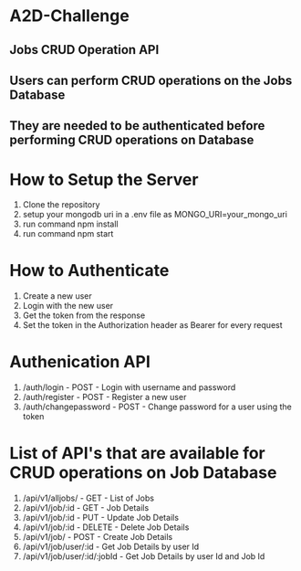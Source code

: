 # A2D-Challenge

## Jobs CRUD Operation API
## Users can perform CRUD operations on the Jobs Database
## They are needed to be authenticated before performing CRUD operations on Database

# How to Setup the Server
1. Clone the repository
2. setup your mongodb uri in a .env file as MONGO_URI=your_mongo_uri
3. run command npm install
4. run command npm start

# How to Authenticate
1. Create a new user
2. Login with the new user
3. Get the token from the response
4. Set the token in the Authorization header as Bearer <token> for every request

# Authenication API
1. /auth/login - POST - Login with username and password
2. /auth/register - POST - Register a new user
3. /auth/changepassword - POST - Change password for a user using the token


# List of API's that are available for CRUD operations on Job Database

1. /api/v1/alljobs/ - GET - List of Jobs
2. /api/v1/job/:id - GET - Job Details
3. /api/v1/job/:id - PUT - Update Job Details
4. /api/v1/job/:id - DELETE - Delete Job Details
5. /api/v1/job/ - POST - Create Job Details
6. /api/v1/job/user/:id - Get Job Details by user Id
7. /api/v1/job/user/:id/:jobId - Get Job Details by user Id and Job Id